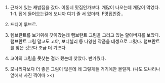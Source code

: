 1. 근처에 있는 캐밥집을 갔다. 이동네 맛집인가보다. 개많이 나오는데 개많이 먹었다.
  1-1. 집에 들어오는길에 보니까 여기 줄 서 있더라. F맛집인증..

2. 드디어 루브르.

3. 렘브란트를 보기위해 찾아갔는데 램브란트 그림을 그리고 있는 할아버지를 보았다. 램브란트 그림 말고도 고야, 보디첼리 등 다양한 작픔을 데셍으로 그렸다. 램브란트를 찾은 것보다 조금 더 기쁘다.

4. 고야의 그림을 못찾는 걸까 했는데 찾았다. 반가웠다.

5. 모나리자보다 더 좋은 그림이 많은데 왜 그렇게들 거기에만 몰릴까. (나도 모나리나 앞에서 사진 찍어따 ><)